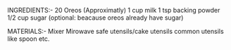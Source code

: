 INGREDIENTS:-
20 Oreos (Approximatly)
1 cup milk
1 tsp backing powder
1/2 cup sugar (optional: beacause oreos already have sugar)

MATERIALS:-
Mixer
Mirowave safe utensils/cake utensils
common utensils like spoon etc.

